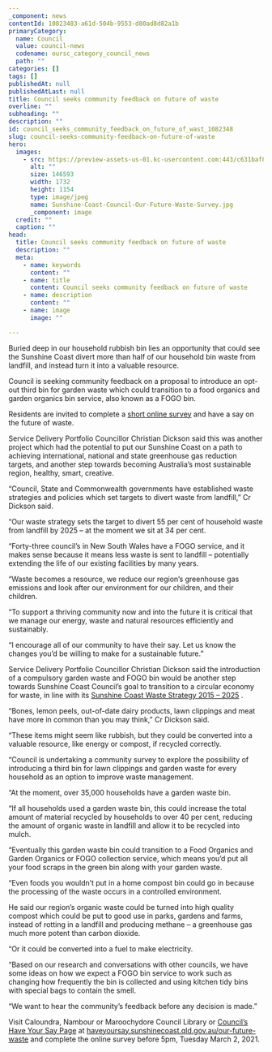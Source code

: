 ```yaml
---
_component: news
contentId: 10823483-a61d-504b-9553-d80ad8d82a1b
primaryCategory:
  name: Council
  value: council-news
  codename: oursc_category_council_news
  path: ""
categories: []
tags: []
publishedAt: null
publishedAtLast: null
title: Council seeks community feedback on future of waste
overline: ""
subheading: ""
description: ""
id: council_seeks_community_feedback_on_future_of_wast_1082348
slug: council-seeks-community-feedback-on-future-of-waste
hero:
  images:
    - src: https://preview-assets-us-01.kc-usercontent.com:443/c631baf8-1b46-001f-580c-d0001b68b4a8/3e650a16-8359-47e0-ba1f-9add182e29e9/Sunshine-Coast-Council-Our-Future-Waste-Survey.jpg
      alt: ""
      size: 146593
      width: 1732
      height: 1154
      type: image/jpeg
      name: Sunshine-Coast-Council-Our-Future-Waste-Survey.jpg
      _component: image
  credit: ""
  caption: ""
head:
  title: Council seeks community feedback on future of waste
  description: ""
  meta:
    - name: keywords
      content: ""
    - name: title
      content: Council seeks community feedback on future of waste
    - name: description
      content: ""
    - name: image
      image: ""

---
```

Buried deep in our household rubbish bin lies an opportunity that could see the Sunshine Coast divert more than half of our household bin waste from landfill, and instead turn it into a valuable resource.

Council is seeking community feedback on a proposal to introduce an opt-out third bin for garden waste which could transition to a food organics and garden organics bin service, also known as a FOGO bin.

Residents are invited to complete a [short online survey](https://haveyoursay.sunshinecoast.qld.gov.au/our-future-waste)
&#x20;and have a say on the future of waste.

Service Delivery Portfolio Councillor Christian Dickson said this was another project which had the potential to put our Sunshine Coast on a path to achieving international, national and state greenhouse gas reduction targets, and another step towards becoming Australia’s most sustainable region, healthy, smart, creative.

“Council, State and Commonwealth governments have established waste strategies and policies which set targets to divert waste from landfill,” Cr Dickson said.  

“Our waste strategy sets the target to divert 55 per cent of household waste from landfill by 2025 – at the moment we sit at 34 per cent.

“Forty-three council’s in New South Wales have a FOGO service, and it makes sense because it means less waste is sent to landfill – potentially extending the life of our existing facilities by many years.

“Waste becomes a resource, we reduce our region’s greenhouse gas emissions and look after our environment for our children, and their children.

“To support a thriving community now and into the future it is critical that we manage our energy, waste and natural resources efficiently and sustainably.

“I encourage all of our community to have their say. Let us know the changes you’d be willing to make for a sustainable future.”

Service Delivery Portfolio Councillor Christian Dickson said the introduction of a compulsory garden waste and FOGO bin would be another step towards Sunshine Coast Council’s goal to transition to a circular economy for waste, in line with its [Sunshine Coast Waste Strategy 2015 – 2025](https://www.sunshinecoast.qld.gov.au/Council/Planning-and-Projects/Council-Strategies/Sunshine-Coast-Waste-Strategy)
.

“Bones, lemon peels, out-of-date dairy products, lawn clippings and meat have more in common than you may think,” Cr Dickson said. 

“These items might seem like rubbish, but they could be converted into a valuable resource, like energy or compost, if recycled correctly.

“Council is undertaking a community survey to explore the possibility of introducing a third bin for lawn clippings and garden waste for every household as an option to improve waste management.

“At the moment, over 35,000 households have a garden waste bin.

“If all households used a garden waste bin, this could increase the total amount of material recycled by households to over 40 per cent, reducing the amount of organic waste in landfill and allow it to be recycled into mulch.

“Eventually this garden waste bin could transition to a Food Organics and Garden Organics or FOGO collection service, which means you’d put all your food scraps in the green bin along with your garden waste.

“Even foods you wouldn’t put in a home compost bin could go in because the processing of the waste occurs in a controlled environment.

He said our region’s organic waste could be turned into high quality compost which could be put to good use in parks, gardens and farms, instead of rotting in a landfill and producing methane – a greenhouse gas much more potent than carbon dioxide.

“Or it could be converted into a fuel to make electricity.

“Based on our research and conversations with other councils, we have some ideas on how we expect a FOGO bin service to work such as changing how frequently the bin is collected and using kitchen tidy bins with special bags to contain the smell.

“We want to hear the community’s feedback before any decision is made.”

Visit Caloundra, Nambour or Maroochydore Council Library or [Council’s Have Your Say Page](https://haveyoursay.sunshinecoast.qld.gov.au/our-future-waste)
&#x20;at [haveyoursay.sunshinecoast.qld.gov.au/our-future-waste](https://haveyoursay.sunshinecoast.qld.gov.au/our-future-waste)
&#x20;and complete the online survey before 5pm, Tuesday March 2, 2021.
